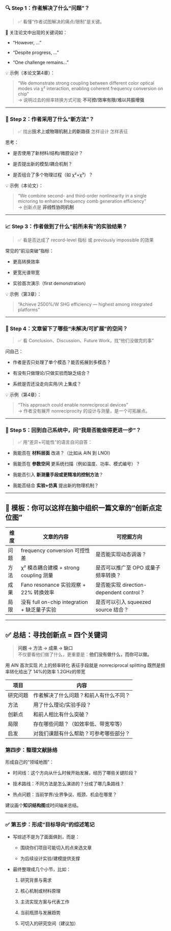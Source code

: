 ### **🔍 Step 1：作者解决了什么“问题”？**

> ✅ 看懂“作者试图解决的痛点/限制”是关键。

📌 关注论文中出现的关键词如：

- “However, …”
    
- “Despite progress, …”
    
- “One challenge remains…”
    

💡 示例（本论文第4章）：

> “We demonstrate strong coupling between different color optical modes via χ² interaction, enabling coherent frequency conversion on chip”  
> → 说明过去的频率转换方式可能 **不可控/效率有限/难以共振增强**

---

### **🧠 Step 2：作者采用了什么“新方法”？**

> ✅ 找出**技术上或物理机制上的新路径** 怎样设计 怎样表征

思考：

- 是否使用了新材料/结构/微腔设计？
    
- 是否提出新的模型/耦合机制？
    
- 是否组合了多个物理过程（如 χ²+χ³）？
    

💡 示例（本论文）：

> “We combine second- and third-order nonlinearity in a single microring to enhance frequency comb generation efficiency”  
> → 创新点是 **非线性协同机制**

---

### **📈 Step 3：作者做到了什么“前所未有”的实验结果？**

> ✅ 看是否达成了 record-level 指标 或 previously impossible 的效果

常见的“前沿突破”指标：

- 更高转换效率
    
- 更宽光谱带宽
    
- 实验首次演示（first demonstration）
    

💡 示例（第3章）：

> “Achieve 2500%/W SHG efficiency — highest among integrated platforms”

---

### **🔄 Step 4：文章留下了哪些“未解决/可扩展”的空间？**

> ✅ 看 Conclusion、Discussion、Future Work，找“他们没做完的事”

问自己：

- 作者是否只处理了单个模态？能否拓展到多模态？
    
- 有没有只做理论/只做实验而缺乏结合？
    
- 系统是否还没走向实用/片上集成？
    

💡 示例（第4章）：

> “This approach could enable nonreciprocal devices”  
> → 作者没有展开 nonreciprocity 的设计与测量，是一个可拓展点。

---

### **🚀 Step 5：回到自己系统中，问“我是否能做得更进一步”？**

> ✅ 用“差异+可能性”的语言自问自答：

- 我能否在 **材料层面** 改进？（比如从 AlN 到 LNOI）
    
- 我能否在 **参数空间** 更系统扫描（例如温度、功率、模式编号）？
    
- 我能否引入 **新测量手段或更精准的控制方法**？
    
- 我能否结合 **实验+仿真** 提出新的物理机制？
    

---

## 🎯 模板：你可以这样在脑中组织一篇文章的“创新点定位图”

|维度|文章的内容|可挖掘方向|
|---|---|---|
|问题|frequency conversion 可控性差|是否能实现动态调谐？|
|方法|χ² 模态耦合建模 + strong coupling 测量|是否可以推广至 OPO 或量子频率转换？|
|成果|Fano resonance 实验观察 + 22% 转换效率|是否能实现 direction-dependent control？|
|局限|没有 full on-chip integration + 缺乏量子实验|是否可以引入 squeezed source 结合？|

---

## ✅ 总结：寻找创新点 = 四个关键词

> **问题 → 方法 → 成果 → 缺口**  
> 不仅要看他们做了什么，更重要是：**他们没有做什么，而你可以做。**


用 AlN 首次实现 片上的频率转化 表征手段就是 nonreciprocal splitting 既然是频率转化给出了 14%的效率 1.2GHz的带宽




|项目|内容|
|---|---|
|研究问题|作者解决了什么问题？和前人有什么不同？|
|方法|用了什么理论/实验手段？|
|创新点|和前人相比有什么突破？|
|局限|存在哪些问题？（如效率低、带宽窄等）|
|启发|对我们课题有什么帮助？可参考哪些部分？|
### 第四步：**整理文献脉络**

形成自己的“领域地图”：

- 时间线：这个方向从什么时候开始发展，经历了哪些关键阶段？
    
- 技术路线：不同方法是怎么演进的？分成了哪几条路线？
    
- 热点问题：当前学界/业界争议、瓶颈、机会在哪里？
    

建议画个**知识结构图**或时间轴来总结。

---

### ✅ 第五步：**形成“目标导向”的综述笔记**

- 写综述不是为了面面俱到，而是：
    
    - 围绕你们项目可能切入的点来选文章
        
    - 为后续设计实验/建模提供支撑
        
- 最终整理成几个小节，比如：
    
    1. 研究背景与需求
        
    2. 核心机制或材料原理
        
    3. 主流实现方案与代表工作
        
    4. 当前瓶颈与发展趋势
        
    5. 可切入的研究空间（建议加）